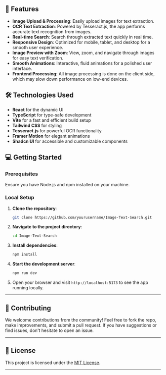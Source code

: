 ## 🚀 Features

- **Image Upload & Processing**: Easily upload images for text extraction.
- **OCR Text Extraction**: Powered by Tesseract.js, the app performs accurate text recognition from images.
- **Real-time Search**: Search through extracted text quickly in real time.
- **Responsive Design**: Optimized for mobile, tablet, and desktop for a smooth user experience.
- **Image Preview with Zoom**: View, zoom, and navigate through images for easy text verification.
- **Smooth Animations**: Interactive, fluid animations for a polished user interface.
- **Frontend Processing**: All image processing is done on the client side, which may slow down performance on low-end devices.

## 🛠️ Technologies Used

- **React** for the dynamic UI
- **TypeScript** for type-safe development
- **Vite** for a fast and efficient build setup
- **Tailwind CSS** for styling
- **Tesseract.js** for powerful OCR functionality
- **Framer Motion** for elegant animations
- **Shadcn UI** for accessible and customizable components

## 💻 Getting Started

### Prerequisites

Ensure you have Node.js and npm installed on your machine.

### Local Setup

1. **Clone the repository**:
   ```bash
   git clone https://github.com/yourusername/Image-Text-Search.git
   ```

2. **Navigate to the project directory**:
   ```bash
   cd Image-Text-Search
   ```

3. **Install dependencies**:
   ```bash
   npm install
   ```

4. **Start the development server**:
   ```bash
   npm run dev
   ```

5. Open your browser and visit `http://localhost:5173` to see the app running locally.

---

## 🤝 Contributing

We welcome contributions from the community! Feel free to fork the repo, make improvements, and submit a pull request. If you have suggestions or find issues, don't hesitate to open an issue.

---

## 📄 License

This project is licensed under the [MIT License](LICENSE).

---
